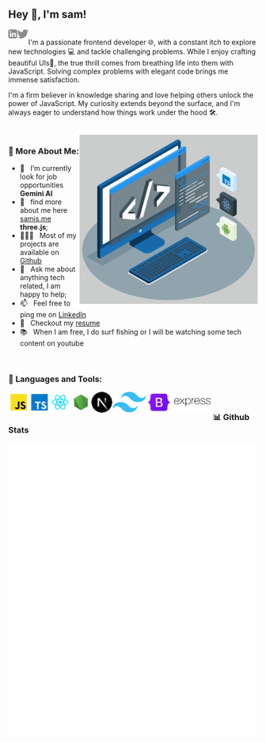 ## Hey 👋, I'm sam! <br>
<a href='https://www.linkedin.com/in/samuvel-raja-10321a220/'><img align='left' alt="linkedin" src="https://raw.githubusercontent.com/SamuvelRaja/SamuvelRaja/main/assets/linkedin.svg" height='18px'/></a>
<a href='https://twitter.com/the_sam_js/'><img align='left' alt="twitter" src="https://raw.githubusercontent.com/SamuvelRaja/SamuvelRaja/main/assets/twitter.svg" height='18px'/></a>
<br>
I'm a passionate frontend developer 🌐, with a constant itch to explore new technologies 💻 and tackle challenging problems. While I enjoy crafting beautiful UIs🎨, the true thrill comes from breathing life into them with JavaScript. Solving complex problems with elegant code brings me immense satisfaction.

I'm a firm believer in knowledge sharing and love helping others unlock the power of JavaScript.  My curiosity extends beyond the surface, and I'm always eager to understand how things work under the hood 🛠️.

<br/>

<img align="right" alt="GIF" src="https://raw.githubusercontent.com/SamuvelRaja/SamuvelRaja/main/techstack.gif" width="360px"/>
  
### 🧐 More About Me:

- 🔭 &nbsp; I’m currently look for job opportunities **Gemini AI**
- 🌱 &nbsp; find more about me here [samjs.me](https://samjs.me) **three.js**; 
- 👨🏻‍💻 &nbsp; Most of my projects are available on [Github](https://github.com/SamuvelRaja?tab=repositories)
- 💬 &nbsp; Ask me about anything tech related, I am happy to help;
- 📫 &nbsp; Feel free to ping me on [LinkedIn](https://www.linkedin.com/in/samuvel-raja-10321a220/)
- 📝 &nbsp; Checkout my [resume](https://raw.githubusercontent.com/SamuvelRaja/SamuvelRaja/main/assets/samjs.pdf)
- 📚 &nbsp; When I am free, I do surf fishing or I will be watching some tech content on youtube

<br>

### 🔨 Languages and Tools:
<a href="https://developer.mozilla.org/en-US/docs/Web/JavaScript" target="_blank"> <img align="left" alt="JavaScript" height ="42px"  src="https://raw.githubusercontent.com/SamuvelRaja/SamuvelRaja/main/assets/javascript.svg"> </a>
<a href="https://www.typescriptlang.org/" target="_blank"><img align="left" alt="Typescript" height ="42px" src="https://raw.githubusercontent.com/SamuvelRaja/SamuvelRaja/main/assets/typescript.svg"></a>
<a href="https://reactjs.org/" target="_blank"> <img align="left" alt="React" height ="42px" src="https://raw.githubusercontent.com/SamuvelRaja/SamuvelRaja/main/assets/react.svg"> </a>
<a href="https://nodejs.org" target="_blank"><img align="left" alt="Node.js" height ="42px" src="https://raw.githubusercontent.com/SamuvelRaja/SamuvelRaja/main/assets/node.svg"> </a>
<a href="https://nextjs.org/" target="_blank"><img align="left" alt="Next.js" height ="42px" src="https://raw.githubusercontent.com/SamuvelRaja/SamuvelRaja/main/assets/nextjs.svg"> </a>
<a href="https://tailwindcss.com/" target="_blank"> <img src="https://raw.githubusercontent.com/SamuvelRaja/SamuvelRaja/main/assets/tailwindcss.svg" align="left" alt="tailwind" height='42px'/> </a>
<a href="https://getbootstrap.com/" target="_blank"> <img src="https://raw.githubusercontent.com/SamuvelRaja/SamuvelRaja/main/assets/bootstrap.png" align="left" alt="bootstrap" height='42px'/>  </a>
<a href="https://expressjs.com/" target="_blank"> <img src="https://raw.githubusercontent.com/SamuvelRaja/SamuvelRaja/main/assets/express.svg" align="left" alt="express js" height='42px'/> </a>


<br>


### 📊 Github Stats
<a href='https://github.com/rahul-jha98/github-stats-transparent'>
  
![Stats Overview](https://raw.githubusercontent.com/SamuvelRaja/github-stats-transparent/output/generated/overview.svg)
![Most Used Languages](https://raw.githubusercontent.com/SamuvelRaja/github-stats-transparent/output/generated/languages.svg)

</a>

<br>

<!-- ### 🛠️ My Projects
<a href="https://665e15bccaa20b3ee7accf45--dreamy-hummingbird-522194.netlify.app/" target="_blank"> <img alt="artistify" src="./projects/artistify.svg" height="68" align="left"> </a>
<a href="https://github.com/rahul-jha98/sheets-database" target="_blank"> <img alt="sheetsdatabase" src="./projects/sheetsdatabase.svg"  height="68" align="left"> </a>
<a href="https://github.com/rahul-jha98/README_icons" target="_blank"> <img alt="readmeicons" src="./projects/readmeicons.svg" height="68" align="left"> </a> -->
